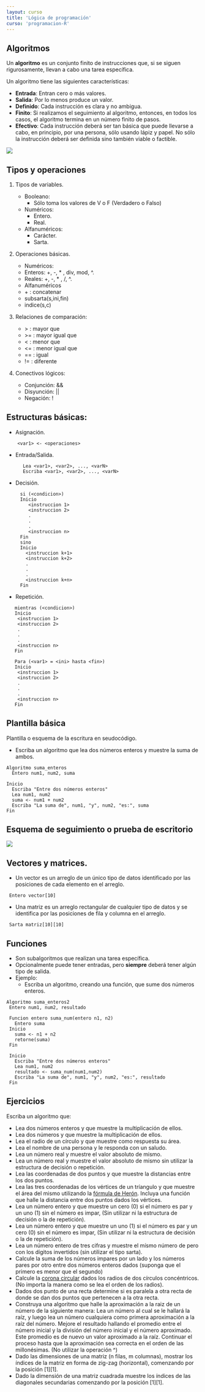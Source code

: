 ```yaml
---
layout: curso
title: 'Lógica de programación'
curso: 'programacion-R'
---
```


## Algoritmos

Un **algoritmo** es un conjunto finito de instrucciones que, si se
siguen rigurosamente, llevan a cabo una tarea específica.

Un algoritmo tiene las siguientes características:

  * **Entrada**: Entran cero o más valores.
  * **Salida**: Por lo menos produce un valor.
  * **Definido**: Cada instrucción es clara y no ambigua.
  * **Finito**: Si realizamos el seguimiento al algoritmo, entonces,
               en todos los casos, el algoritmo termina en un
               número finito de pasos.
  * **Efectivo**: Cada instrucción deberá ser tan básica que puede
               llevarse a cabo, en principio, por una persona, sólo
               usando lápiz y papel. No sólo la instrucción deberá
               ser definida sino también viable o factible.            

![](caja_negra1.png)

## Tipos y operaciones

1. Tipos de variables.
   - Booleano:
      * Sólo toma los valores de V o F (Verdadero o Falso)
   - Numéricos:
      * Entero.
      * Real.
   - Alfanuméricos:
      * Carácter.
      * Sarta.

2. Operaciones básicas.
   - Numéricos:
    * Enteros: +, -, * , div, mod, ^.
    * Reales: +, -, * , /, ^.      
   - Alfanuméricos
    * \+ : concatenar
    * subsarta(s,ini,fin)
    * indice(s,c)

3. Relaciones de comparación:
    - \>  : mayor que
    - \>= : mayor igual que
    - <  : menor que
    - <= : menor igual que
    - == : igual
    - != : diferente

4. Conectivos lógicos:
   - Conjunción: &&
   - Disyunción: \|\|
   - Negación:   !

## Estructuras básicas:

   - Asignación.

```   
    <var1> <- <operaciones>
```      
   - Entrada/Salida.

```   
      Lea <var1>, <var2>, ..., <varN>
      Escriba <var1>, <var2>, ..., <varN>
```      
   - Decisión.

```   
     si (<condicion>)
     Inicio
        <instruccion 1>
        <instruccion 2>
        .
        .
        .
        <instruccion n>                
     Fin
     sino
     Inicio
       <instruccion k+1>
       <instruccion k+2>
       .
       .
       .
       <instruccion k+n>                      
     Fin       
```      
   - Repetición.

```   
   mientras (<condicion>)
   Inicio
    <instruccion 1>
    <instruccion 2>
    .
    .
    .
    <instruccion n>                   
   Fin
```   

```
   Para (<var1> = <ini> hasta <fin>)
   Inicio
    <instruccion 1>
    <instruccion 2>
    .
    .
    .
    <instruccion n>                   
   Fin
```   

## Plantilla básica

Plantilla o esquema de la escritura en seudocódigo.

  - Escriba un algoritmo que lea dos números enteros y
    muestre la suma de ambos.

```
Algoritmo suma_enteros
  Entero num1, num2, suma

Inicio
  Escriba "Entre dos números enteros"
  Lea num1, num2
  suma <- num1 + num2
  Escriba "La suma de", num1, "y", num2, "es:", suma
Fin   
```

## Esquema de seguimiento o prueba de escritorio

![](seguimiento1.png)


## Vectores y matrices.

 - Un vector es un arreglo de un único tipo de datos identificado
   por las posiciones de cada elemento en el arreglo.

```
 Entero vector[10]
```

 - Una matriz es un arreglo rectangular de cualquier tipo de datos y
   se identifica por las posiciones de fila y columna en el arreglo.

```
 Sarta matriz[10][10]
```

## Funciones

- Son subalgoritmos que realizan una tarea específica.
- Opcionalmente puede tener entradas, pero **siempre** deberá tener
  algún tipo de salida.
- Ejemplo:
  * Escriba un algoritmo, creando una función, que sume dos números
    enteros.

```
Algoritmo suma_enteros2
 Entero num1, num2, resultado

 Funcion entero suma_num(entero n1, n2)
   Entero suma
 Inicio
   suma <- n1 + n2
   retorne(suma)
 Fin

 Inicio
   Escriba "Entre dos números enteros"
   Lea num1, num2
   resultado <- suma_num(num1,num2)
   Escriba "La suma de", num1, "y", num2, "es:", resultado
 Fin
```

## Ejercicios

Escriba un algoritmo que:

 - Lea dos números enteros y que muestre la multiplicación de ellos.
 - Lea dos números y que muestre la multiplicación de ellos.
 - Lea el radio de un círculo y que muestre como respuesta su área.
 - Lea el nombre de una persona y le responda con un saludo.
 - Lea un número real y muestre el valor absoluto de mismo.
 - Lea un número real y muestre el valor absoluto de mismo sin utilizar
   la estructura de decisión o repetición.
 - Lea las coordenadas de dos puntos y que muestre la distancias
   entre los dos puntos.
 - Lea las tres coordenadas de los vértices de un tríangulo y que
   muestre el área del mismo utilizando la
   [fórmula de Herón](https://es.wikipedia.org/wiki/F%C3%B3rmula_de_Her%C3%B3n).
   Incluya una función que halle la distancia entre dos puntos dados los
   vértices.
 - Lea un número entero y que muestre un cero (0) si el número es par y
   un uno (1) sin el número es impar, (Sin utilizar ni la estructura de
   decisión o la de repetición).
 - Lea un número entero y que muestre un uno (1) si el número es par y
   un cero (0) sin el número es impar, (Sin utilizar ni la estructura de
   decisión o la de repetición).   
 - Lea un número entero de tres cifras y muestre el mísmo número de pero con
   los dígitos invertidos (sin utilizar el tipo sarta).   
 - Calcule la suma de los números impares por un lado y los números
   pares por otro entre dos números enteros dados (suponga que el primero
   es menor que el segundo)
 - Calcule la [corona circular](https://es.wikipedia.org/wiki/Corona_circular)
   dados los radios de dos círculos concéntricos. (No importa
   la manera como se lea el orden de los radios).
 - Dados dos punto de una recta determine si es paralela a otra recta de donde
   se dan dos puntos que pertenecen a la otra recta.
 - Construya una algoritmo que halle la aproximación a la raiz de un número de
   la siguiente manera: Lea un número al cual se le hallará la raíz, y luego
   lea un número cualquiera como primera aproximación a la
   raíz del número. Mejore el resultado hallando el promedio entre el número
   inicial y la división del número inicial y el número aproximado. Este promedio
   es de nuevo un valor aproximado a la raíz. Continuar el proceso hasta que
   la aproximación sea correcta en el orden de las millonésimas. (No utilizar
   la operación ^)
 - Dado las dimensiones de una matriz (n filas, m columnas), mostrar los índices
   de la matriz en forma de zig-zag (horizontal),
   comenzando por la posición [1][1].   
 - Dado la dimensión de una matriz cuadrada muestre los índices de las diagonales
   secundarias comenzando por la posición [1][1].   
